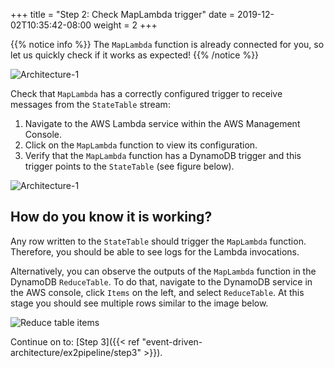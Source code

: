 +++
title = "Step 2: Check MapLambda trigger"
date = 2019-12-02T10:35:42-08:00
weight = 2
+++

{{% notice info %}}
The `MapLambda` function is already connected for you, so let us quickly check if it works as expected!
{{% /notice %}}

![Architecture-1](/images/event-driven-architecture/architecture/step2.png)

Check that `MapLambda` has a correctly configured trigger to receive messages from the `StateTable` stream:

1. Navigate to the AWS Lambda service within the AWS Management Console.
2. Click on the `MapLambda` function to view its configuration.
3. Verify that the `MapLambda` function has a DynamoDB trigger and this trigger points to the `StateTable` (see figure below).

![Architecture-1](/images/event-driven-architecture/target/TargetMapLambda.png)

## How do you know it is working?

Any row written to the `StateTable` should trigger the `MapLambda` function. Therefore, you should be able to see logs for the Lambda invocations.

Alternatively, you can observe the outputs of the `MapLambda` function in the DynamoDB `ReduceTable`. To do that, navigate to the DynamoDB service in the AWS console, click `Items` on the left, and select `ReduceTable`. At this stage you should see multiple rows similar to the image below.

![Reduce table items](/images/event-driven-architecture/lab1/reduce-table-items.png)

Continue on to: [Step 3]({{< ref "event-driven-architecture/ex2pipeline/step3" >}}).

